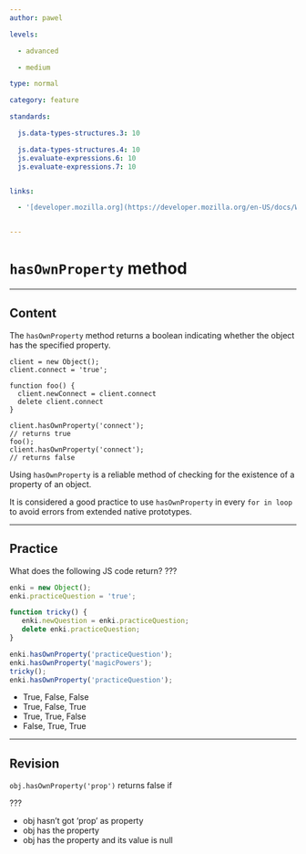 ```yaml
---
author: pawel

levels:

  - advanced

  - medium

type: normal

category: feature

standards:

  js.data-types-structures.3: 10

  js.data-types-structures.4: 10
  js.evaluate-expressions.6: 10
  js.evaluate-expressions.7: 10


links:

  - '[developer.mozilla.org](https://developer.mozilla.org/en-US/docs/Web/JavaScript/Reference/Global_Objects/Object/hasOwnProperty){website}'


---
```


# `hasOwnProperty` method

---
## Content

The `hasOwnProperty` method returns a boolean indicating whether the object has the specified property.

```
client = new Object();
client.connect = 'true';

function foo() {
  client.newConnect = client.connect
  delete client.connect
}

client.hasOwnProperty('connect');
// returns true
foo();
client.hasOwnProperty('connect');
// returns false

```

Using `hasOwnProperty` is a reliable method of checking for the existence of a property of an object.

It is considered a good practice to use `hasOwnProperty` in every `for in loop` to avoid errors from extended native prototypes.

---
## Practice

What does the following JS code return? ???

```javascript
enki = new Object();
enki.practiceQuestion = 'true';

function tricky() {
   enki.newQuestion = enki.practiceQuestion;
   delete enki.practiceQuestion;
}

enki.hasOwnProperty('practiceQuestion');
enki.hasOwnProperty('magicPowers');
tricky();
enki.hasOwnProperty('practiceQuestion');
```


* True, False, False
* True, False, True
* True, True, False
* False, True, True

---
## Revision

`obj.hasOwnProperty('prop')` returns false if

 ???


* obj hasn’t got ‘prop’ as property
* obj has the property
* obj has the property and its value is null
